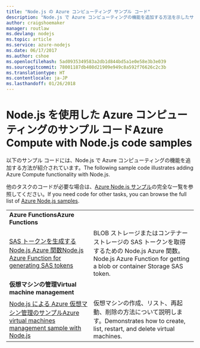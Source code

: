 ```yaml
---
title: "Node.js の Azure コンピューティング サンプル コード"
description: "Node.js で Azure コンピューティングの機能を追加する方法を示したサンプル コード。"
author: craigshoemaker
manager: routlaw
ms.devlang: nodejs
ms.topic: article
ms.service: azure-nodejs
ms.date: 06/17/2017
ms.author: cshoe
ms.openlocfilehash: 5ad0935349583a2db1d844bd5a1e0e58e3b3e039
ms.sourcegitcommit: 78001187db408d21909e949c8a592f76626c2c3b
ms.translationtype: HT
ms.contentlocale: ja-JP
ms.lasthandoff: 01/26/2018
---
```

# <a name="azure-compute-with-nodejs-code-samples"></a><span data-ttu-id="06250-103">Node.js を使用した Azure コンピューティングのサンプル コード</span><span class="sxs-lookup"><span data-stu-id="06250-103">Azure Compute with Node.js code samples</span></span>

<span data-ttu-id="06250-104">以下のサンプル コードには、Node.js で Azure コンピューティングの機能を追加する方法が紹介されています。</span><span class="sxs-lookup"><span data-stu-id="06250-104">The following sample code illustrates adding Azure Compute functionality with Node.js.</span></span>

<span data-ttu-id="06250-105">他のタスクのコードが必要な場合は、[Azure Node.js サンプル](https://azure.microsoft.com/resources/samples/?term=nodejs)の完全な一覧を参照してください。</span><span class="sxs-lookup"><span data-stu-id="06250-105">If you need code for other tasks, you can browse the full list of [Azure Node.js samples](https://azure.microsoft.com/resources/samples/?term=nodejs).</span></span>

| | |
|---|---|
| <span data-ttu-id="06250-106">**Azure Functions**</span><span class="sxs-lookup"><span data-stu-id="06250-106">**Azure Functions**</span></span> ||
| [<span data-ttu-id="06250-107">SAS トークンを生成する Node.js Azure 関数</span><span class="sxs-lookup"><span data-stu-id="06250-107">Node.js Azure Function for generating SAS tokens</span></span>](https://azure.microsoft.com/resources/samples/functions-node-sas-token/) | <span data-ttu-id="06250-108">BLOB ストレージまたはコンテナー ストレージの SAS トークンを取得するための Node.js Azure 関数。</span><span class="sxs-lookup"><span data-stu-id="06250-108">Node.js Azure Function for getting a blob or container Storage SAS token.</span></span> |
| <span data-ttu-id="06250-109">**仮想マシンの管理**</span><span class="sxs-lookup"><span data-stu-id="06250-109">**Virtual machine management**</span></span> ||
| [<span data-ttu-id="06250-110">Node.js による Azure 仮想マシン管理のサンプル</span><span class="sxs-lookup"><span data-stu-id="06250-110">Azure virtual machines management sample with Node.js</span></span>](https://github.com/Azure-Samples/storage-blob-node-getting-started) | <span data-ttu-id="06250-111">仮想マシンの作成、リスト、再起動、削除の方法について説明します。</span><span class="sxs-lookup"><span data-stu-id="06250-111">Demonstrates how to create, list, restart, and delete virtual machines.</span></span> |